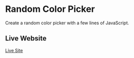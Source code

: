 # Random Color Picker

Create a random color picker with a few lines of JavaScript.

## Live Website

[Live Site](https://eligarlo-random-color-picker.netlify.app/)
